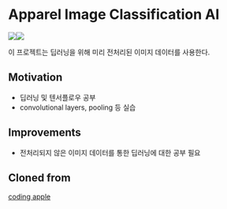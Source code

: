 # Apparel Image Classification AI
<img src="https://img.shields.io/badge/Python-3776AB?style=for-the-badge&logo=Python&logoColor=white"><img src="https://img.shields.io/badge/Tensorflow-FF6F00?style=for-the-badge&logo=Tensorflow&logoColor=white">

이 프로젝트는 딥러닝을 위해 미리 전처리된 이미지 데이터를 사용한다.

## Motivation
* 딥러닝 및 텐서플로우 공부
* convolutional layers, pooling 등 실습

## Improvements
* 전처리되지 않은 이미지 데이터를 통한 딥러닝에 대한 공부 필요

## Cloned from
[coding apple](https://codingapple.com/course/python-deep-learning/)
